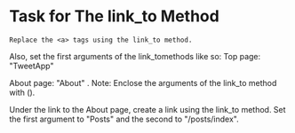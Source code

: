 # Task for The link_to Method
```
Replace the <a> tags using the link_to method.
```  
Also, set the first arguments of the link_tomethods like so:
Top page: 
"TweetApp"
 
About page:
"About"
.
Note:
Enclose the arguments of the link_to method with ().
  
Under the link to the About page, create a link using the link_to method.
Set the first argument to "Posts" and the second to "/posts/index". 
